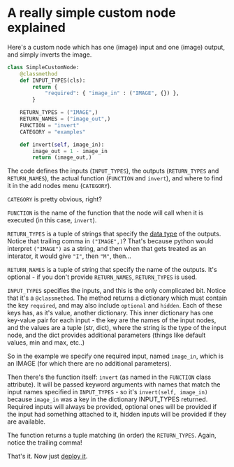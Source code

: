 # A really simple custom node explained

Here's a custom node which has one (image) input and one (image) output, and simply inverts the image.

```python
class SimpleCustomNode:
    @classmethod
    def INPUT_TYPES(cls):
        return {
            "required": { "image_in" : ("IMAGE", {}) },
        }

    RETURN_TYPES = ("IMAGE",)
    RETURN_NAMES = ("image_out",)
    FUNCTION = "invert"
    CATEGORY = "examples"

    def invert(self, image_in):
        image_out = 1 - image_in
        return (image_out,)
```

The code defines the inputs (`INPUT_TYPES`), the outputs (`RETURN_TYPES` and `RETURN_NAMES`), the actual function (`FUNCTION` and `invert`), and where to find it in the add nodes menu (`CATEGORY`).

`CATEGORY` is pretty obvious, right?

`FUNCTION` is the name of the function that the node will call when it is executed (in this case, `invert`). 

`RETURN_TYPES` is a tuple of strings that specify the [data type](./data_types.md) of the outputs. Notice that trailing comma in `("IMAGE",)`? That's because python would interpret `("IMAGE")` as a string, and then when that gets treated as an interator, it would give `"I"`, then `"M"`, then...

`RETURN_NAMES` is a tuple of string that specify the name of the outputs. It's optional - if you don't provide `RETURN_NAMES`, `RETURN_TYPES` is used.

`INPUT_TYPES` specifies the inputs, and this is the only complicated bit. Notice that it's a `@classmethod`. The method returns a dictionary which must contain the key `required`, and may also include `optional` and `hidden`. Each of these keys has, as it's value, another dictionary. This inner dictionary has one key-value pair for each input - the key are the names of the input nodes, and the values are a tuple (str, dict), where the string is the type of the input node, and the dict provides additional parameters (things like default values, min and max, etc..)

So in the example we specify one required input, named `image_in`, which is an IMAGE (for which there are no additional parameters).

Then there's the function itself: `invert` (as named in the `FUNCTION` class attribute). It will be passed keyword arguments with names that match the input names specified in `INPUT_TYPES` - so it's `invert(self, image_in)` because `image_in` was a key in the dictionary INPUT_TYPES returned. Required inputs will always be provided, optional ones will be provided if the input had something attached to it, hidden inputs will be provided if they are available.

The function returns a tuple matching (in order) the `RETURN_TYPES`. Again, notice the trailing comma!

That's it. Now just [deploy it](./deploying%20a%20custom%20node.md).